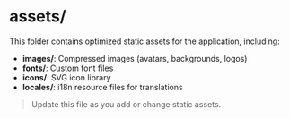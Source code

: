 # assets/

This folder contains optimized static assets for the application, including:
- **images/**: Compressed images (avatars, backgrounds, logos)
- **fonts/**: Custom font files
- **icons/**: SVG icon library
- **locales/**: i18n resource files for translations

> Update this file as you add or change static assets. 